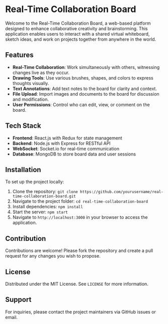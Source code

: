 # Real-Time Collaboration Board

Welcome to the Real-Time Collaboration Board, a web-based platform designed to enhance collaborative creativity and brainstorming. This application enables users to interact with a shared virtual whiteboard, sketch ideas, and work on projects together from anywhere in the world.

## Features
- **Real-Time Collaboration**: Work simultaneously with others, witnessing changes live as they occur.
- **Drawing Tools**: Use various brushes, shapes, and colors to express thoughts visually.
- **Text Annotations**: Add text notes to the board for clarity and context.
- **File Upload**: Import images and documents to the board for discussion and modification.
- **User Permissions**: Control who can edit, view, or comment on the board.

## Tech Stack
- **Frontend**: React.js with Redux for state management
- **Backend**: Node.js with Express for RESTful API
- **WebSocket**: Socket.io for real-time communication
- **Database**: MongoDB to store board data and user sessions

## Installation
To set up the project locally:
1. Clone the repository: `git clone https://github.com/yourusername/real-time-collaboration-board.git`
2. Navigate to the project folder: `cd real-time-collaboration-board`
3. Install dependencies: `npm install`
4. Start the server: `npm start`
5. Navigate to `http://localhost:3000` in your browser to access the application.

## Contribution
Contributions are welcome! Please fork the repository and create a pull request for any changes you wish to propose.

## License
Distributed under the MIT License. See `LICENSE` for more information.

## Support
For inquiries, please contact the project maintainers via GitHub issues or email.